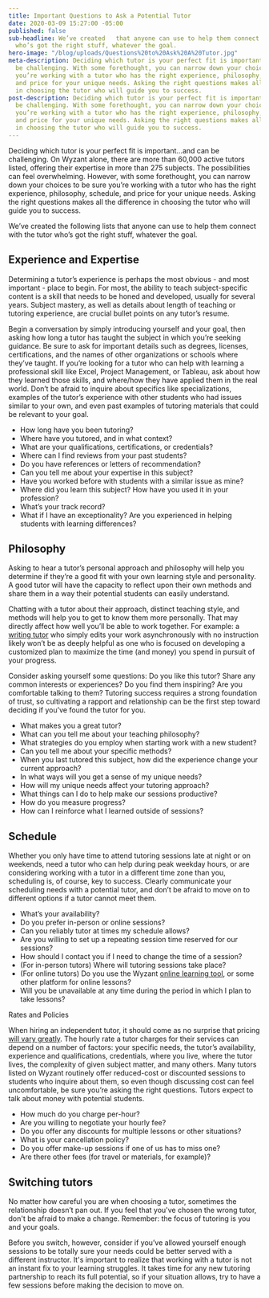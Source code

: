 ```yaml
---
title: Important Questions to Ask a Potential Tutor
date: 2020-03-09 15:27:00 -05:00
published: false
sub-headline: We’ve created   that anyone can use to help them connect with the tutor
  who’s got the right stuff, whatever the goal.
hero-image: "/blog/uploads/Questions%20to%20Ask%20A%20Tutor.jpg"
meta-description: Deciding which tutor is your perfect fit is important...and can
  be challenging. With some forethought, you can narrow down your choices to be sure
  you’re working with a tutor who has the right experience, philosophy, schedule,
  and price for your unique needs. Asking the right questions makes all the difference
  in choosing the tutor who will guide you to success.
post-description: Deciding which tutor is your perfect fit is important...and can
  be challenging. With some forethought, you can narrow down your choices to be sure
  you’re working with a tutor who has the right experience, philosophy, schedule,
  and price for your unique needs. Asking the right questions makes all the difference
  in choosing the tutor who will guide you to success.
---
```


Deciding which tutor is your perfect fit is important...and can be challenging. On Wyzant alone, there are more than 60,000 active tutors listed, offering their expertise in more than 275 subjects. The possibilities can feel overwhelming. However, with some forethought, you can narrow down your choices to be sure you’re working with a tutor who has the right experience, philosophy, schedule, and price for your unique needs. Asking the right questions makes all the difference in choosing the tutor who will guide you to success.

We’ve created the following lists that anyone can use to help them connect with the tutor who’s got the right stuff, whatever the goal. 

## Experience and Expertise

Determining a tutor’s experience is perhaps the most obvious - and most important - place to begin. For most, the ability to teach subject-specific content is a skill that needs to be honed and developed, usually for several years. Subject mastery, as well as details about length of teaching or tutoring experience, are crucial bullet points on any tutor’s resume. 

Begin a conversation by simply introducing yourself and your goal, then asking how long a tutor has taught the subject in which you’re seeking guidance. Be sure to ask for important details such as degrees, licenses, certifications, and the names of other organizations or schools where they’ve taught. If you’re looking for a tutor who can help with learning a professional skill like Excel, Project Management, or Tableau, ask about how they learned those skills, and where/how they have applied them in the real world. Don’t be afraid to inquire about specifics like specializations, examples of the tutor’s experience with other students who had issues similar to your own, and even past examples of tutoring materials that could be relevant to your goal.

* How long have you been tutoring?
* Where have you tutored, and in what context?
* What are your qualifications, certifications, or credentials?
* Where can I find reviews from your past students?
* Do you have references or letters of recommendation?
* Can you tell me about your expertise in this subject?
* Have you worked before with students with a similar issue as mine? 
* Where did you learn this subject? How have you used it in your profession?
* What’s your track record?
* What if I have an exceptionality? Are you experienced in helping students with learning differences?

## Philosophy

Asking to hear a tutor’s personal approach and philosophy will help you determine if they’re a good fit with your own learning style and personality. A good tutor will have the capacity to reflect upon their own methods and share them in a way their potential students can easily understand.

Chatting with a tutor about their approach, distinct teaching style, and methods will help you to get to know them more personally. That may directly affect how well you’ll be able to work together. For example: a [writing tutor](https://www.wyzant.com/writing_tutors.aspx) who simply edits your work asynchronously with no instruction likely won’t be as deeply helpful as one who is focused on developing a customized plan to maximize the time (and money) you spend in pursuit of your progress. 

Consider asking yourself some questions: Do you like this tutor? Share any common interests or experiences? Do you find them inspiring? Are you comfortable talking to them? Tutoring success requires a strong foundation of trust, so cultivating a rapport and relationship can be the first step toward deciding if you’ve found the tutor for you. 

* What makes you a great tutor? 
* What can you tell me about your teaching philosophy?
* What strategies do you employ when starting work with a new student?
* Can you tell me about your specific methods?
* When you last tutored this subject, how did the experience change your current approach?
* In what ways will you get a sense of my unique needs?
* How will my unique needs affect your tutoring approach?
* What things can I do to help make our sessions productive?
* How do you measure progress?
* How can I reinforce what I learned outside of sessions?

## Schedule

Whether you only have time to attend tutoring sessions late at night or on weekends, need a tutor who can help during peak weekday hours, or are considering working with a tutor in a different time zone than you, scheduling is, of course, key to success. Clearly communicate your scheduling needs with a potential tutor, and don’t be afraid to move on to different options if a tutor cannot meet them.

* What’s your availability?
* Do you prefer in-person or online sessions?
* Can you reliably tutor at times my schedule allows? 
* Are you willing to set up a repeating session time reserved for our sessions?
* How should I contact you if I need to change the time of a session?
* (For in-person tutors) Where will tutoring sessions take place?
* (For online tutors) Do you use the Wyzant [online learning tool](https://www.wyzant.com/online/student), or some other platform for online lessons?
* Will you be unavailable at any time during the period in which I plan to take lessons?

Rates and Policies

When hiring an independent tutor, it should come as no surprise that pricing [will vary greatly](https://www.wyzant.com/blog/cost-of-tutoring/). The hourly rate a tutor charges for their services can depend on a number of factors: your specific needs, the tutor’s availability, experience and qualifications, credentials, where you live, where the tutor lives, the complexity of given subject matter, and many others. Many tutors listed on Wyzant routinely offer reduced-cost or discounted sessions to students who inquire about them, so even though discussing cost can feel uncomfortable, be sure you’re asking the right questions. Tutors expect to talk about money with potential students.

* How much do you charge per-hour?
* Are you willing to negotiate your hourly fee?
* Do you offer any discounts for multiple lessons or other situations? 
* What is your cancellation policy?
* Do you offer make-up sessions if one of us has to miss one?
* Are there other fees (for travel or materials, for example)?

## Switching tutors

No matter how careful you are when choosing a tutor, sometimes the relationship doesn’t pan out. If you feel that you've chosen the wrong tutor, don't be afraid to make a change. Remember: the focus of tutoring is you and your goals.

Before you switch, however, consider if you’ve allowed yourself enough sessions to be totally sure your needs could be better served with a different instructor. It's important to realize that working with a tutor is not an instant fix to your learning struggles. It takes time for any new tutoring partnership to reach its full potential, so if your situation allows, try to have a few sessions before making the decision to move on.


